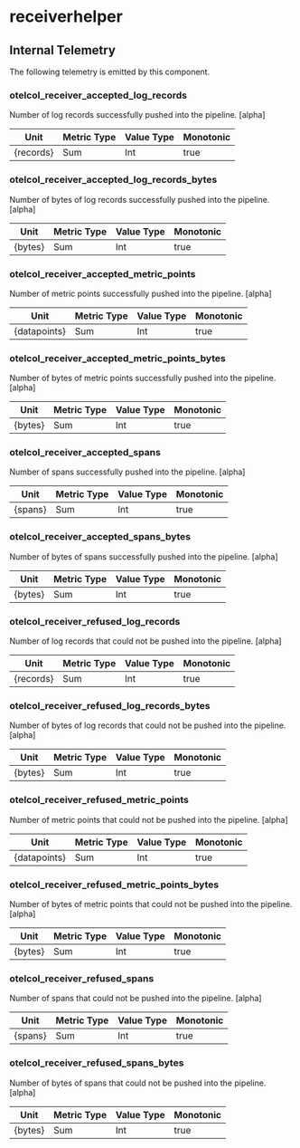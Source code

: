 [comment]: <> (Code generated by mdatagen. DO NOT EDIT.)

# receiverhelper

## Internal Telemetry

The following telemetry is emitted by this component.

### otelcol_receiver_accepted_log_records

Number of log records successfully pushed into the pipeline. [alpha]

| Unit | Metric Type | Value Type | Monotonic |
| ---- | ----------- | ---------- | --------- |
| {records} | Sum | Int | true |

### otelcol_receiver_accepted_log_records_bytes

Number of bytes of log records successfully pushed into the pipeline. [alpha]

| Unit | Metric Type | Value Type | Monotonic |
| ---- | ----------- | ---------- | --------- |
| {bytes} | Sum | Int | true |

### otelcol_receiver_accepted_metric_points

Number of metric points successfully pushed into the pipeline. [alpha]

| Unit | Metric Type | Value Type | Monotonic |
| ---- | ----------- | ---------- | --------- |
| {datapoints} | Sum | Int | true |

### otelcol_receiver_accepted_metric_points_bytes

Number of bytes of metric points successfully pushed into the pipeline. [alpha]

| Unit | Metric Type | Value Type | Monotonic |
| ---- | ----------- | ---------- | --------- |
| {bytes} | Sum | Int | true |

### otelcol_receiver_accepted_spans

Number of spans successfully pushed into the pipeline. [alpha]

| Unit | Metric Type | Value Type | Monotonic |
| ---- | ----------- | ---------- | --------- |
| {spans} | Sum | Int | true |

### otelcol_receiver_accepted_spans_bytes

Number of bytes of spans successfully pushed into the pipeline. [alpha]

| Unit | Metric Type | Value Type | Monotonic |
| ---- | ----------- | ---------- | --------- |
| {bytes} | Sum | Int | true |

### otelcol_receiver_refused_log_records

Number of log records that could not be pushed into the pipeline. [alpha]

| Unit | Metric Type | Value Type | Monotonic |
| ---- | ----------- | ---------- | --------- |
| {records} | Sum | Int | true |

### otelcol_receiver_refused_log_records_bytes

Number of bytes of log records that could not be pushed into the pipeline. [alpha]

| Unit | Metric Type | Value Type | Monotonic |
| ---- | ----------- | ---------- | --------- |
| {bytes} | Sum | Int | true |

### otelcol_receiver_refused_metric_points

Number of metric points that could not be pushed into the pipeline. [alpha]

| Unit | Metric Type | Value Type | Monotonic |
| ---- | ----------- | ---------- | --------- |
| {datapoints} | Sum | Int | true |

### otelcol_receiver_refused_metric_points_bytes

Number of bytes of metric points that could not be pushed into the pipeline. [alpha]

| Unit | Metric Type | Value Type | Monotonic |
| ---- | ----------- | ---------- | --------- |
| {bytes} | Sum | Int | true |

### otelcol_receiver_refused_spans

Number of spans that could not be pushed into the pipeline. [alpha]

| Unit | Metric Type | Value Type | Monotonic |
| ---- | ----------- | ---------- | --------- |
| {spans} | Sum | Int | true |

### otelcol_receiver_refused_spans_bytes

Number of bytes of spans that could not be pushed into the pipeline. [alpha]

| Unit | Metric Type | Value Type | Monotonic |
| ---- | ----------- | ---------- | --------- |
| {bytes} | Sum | Int | true |
